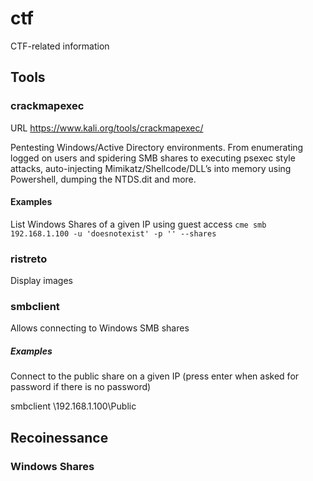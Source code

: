 # ctf
CTF-related information

## Tools

### crackmapexec
URL https://www.kali.org/tools/crackmapexec/

Pentesting Windows/Active Directory environments. From enumerating logged on users and spidering SMB shares to executing psexec style attacks, auto-injecting Mimikatz/Shellcode/DLL’s into memory using Powershell, dumping the NTDS.dit and more.

#### Examples 
List Windows Shares of a given IP using guest access
`cme smb 192.168.1.100 -u 'doesnotexist' -p '' --shares`

### ristreto
Display images

### smbclient
Allows connecting to Windows SMB shares

##### Examples
Connect to the public share on a given IP (press enter when asked for password if there is no password)

smbclient \\192.168.1.100\Public

## Recoinessance
### Windows Shares

